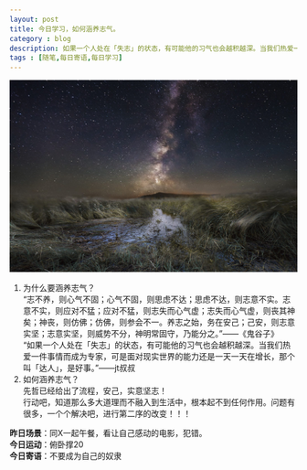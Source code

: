 ```yaml
---
layout: post
title: 今日学习，如何涵养志气。
category : blog
description: 如果一个人处在「失志」的状态，有可能他的习气也会越积越深。当我们热爱一件事情而成为专家，可是面对现实世界的能力还是一天一天在增长，那个叫「达人」，是好事。
tags : [随笔,每日寄语,每日学习]
---
```


![](/assets/images/post/20141116.jpg)

1. 为什么要涵养志气？  
“志不养，则心气不固；心气不固，则思虑不达；思虑不达，则志意不实。志意不实，则应对不猛；应对不猛，则志失而心气虚；志失而心气虚，则丧其神矣；神丧，则仿佛；仿佛，则参会不一。养志之始，务在安己；己安，则志意实坚；志意实坚，则威势不分，神明常固守，乃能分之。”——《鬼谷子》  
“如果一个人处在「失志」的状态，有可能他的习气也会越积越深。当我们热爱一件事情而成为专家，可是面对现实世界的能力还是一天一天在增长，那个叫「达人」，是好事。”——jt叔叔
2. 如何涵养志气？  
先哲已经给出了流程，安己，实意坚志！  
行动吧，知道那么多大道理而不融入到生活中，根本起不到任何作用。问题有很多，一个个解决吧，进行第二序的改变！！！  

**昨日场景**：同X一起午餐，看让自己感动的电影，犯错。  
**今日运动**：俯卧撑20  
**今日寄语**：不要成为自己的奴隶



